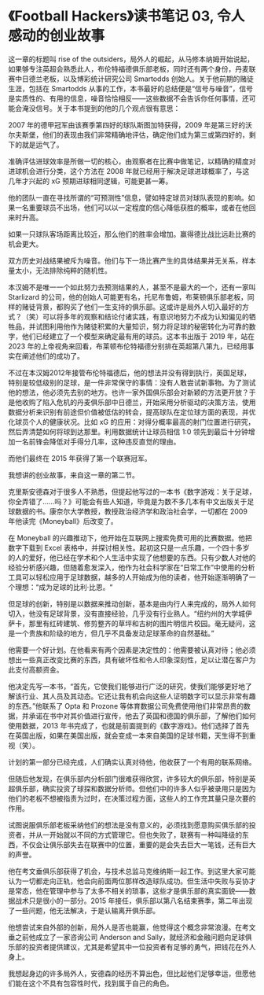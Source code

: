 # 《Football Hackers》读书笔记 03, 令人感动的创业故事

这一章的标题叫 rise of the outsiders，局外人的崛起，从马修本纳姆开始说起，如果够专注英超会熟悉此人，布伦特福德俱乐部老板，同时还有两个身份，丹麦联赛中日德兰老板，以及博彩统计研究公司 Smartodds 创始人。关于他前期的赌徒生涯，包括在 Smartodds 从事的工作，本书最好的总结便是“信号与噪音”，信号是实质性的、有用的信息，噪音恰恰相反——这些数据不会告诉你任何事情，还可能会淹没信号。关于本书提到的他的几个观点很有意思：

2007 年的德甲冠军由该赛季第四好的球队斯图加特获得，2009 年是第三好的沃尔夫斯堡，他们的表现由我们非常精确地评估，确定他们成为第三或第四好的，剩下的就是运气了。

准确评估进球效率是所做一切的核心，由观察者在比赛中做笔记，以精确的精度对进球机会进行分类，这个方法在 2008 年就已经用于解决足球进球概率了，与这几年才兴起的 xG 预期进球相同逻辑，可能更甚一筹。

他的团队一直在寻找所谓的“可预测性”信息，譬如特定球员对球队表现的影响。如果一名重要球员不出场，他们可以以一定程度的信心降低获胜的概率，或者在他回来时升高。

如果一只球队客场距离比较近，那么他们的胜率会增加。赢得德比战比远赴比赛的机会更大。

双方历史对战结果被斥为噪音。他们与下一场比赛产生的具体结果并无关系，样本量太小，无法排除纯粹的随机性。

本汉姆不是唯一一个如此努力去预测结果的人，甚至不是最大的一个，还有一家叫 Starlizard 的公司，他的创始人可能更有名，托尼布鲁姆，布莱顿俱乐部老板，同样的赌徒背景，都购买了他们一生支持的俱乐部。这或许是局外人切入最好的方式？（笑）可以将多年的观察和结论付诸实践，有意识地努力不成为认知偏见的牺牲品，并试图利用他作为赌徒积累的大量知识，努力将足球的秘密转化为可靠的数字，他们已经建立了一个模型来确定最有用的球员。这本书出版于 2019 年，站在 2023 年的上帝视角来回看，布莱顿布伦特福德分别排在英超第八第九，已经用事实在阐述他们的成功了。

不过在本汉姆2012年接管布伦特福德后，他的想法并没有得到执行，英国足球，特别是较低级别的足球，是一件非常保守的事情：没有人敢尝试新事物。为了测试他的想法，他必须先去别的地方。也许一家外国俱乐部会对新颖的方法更开放？于是他收购了陷入危机的丹麦俱乐部中日德兰，开始采用分析驱动的决策方法，使用数据分析来识别有前途但价值被低估的转会，提高球队在定位球方面的表现，并优化球员个人的健康状况。比如 xG 的应用：对得分概率最高的射门位置进行研究，然后弄清楚如何将球到达那里。利用数据统计让球员相信 1:0 领先到最后十分钟增加一名前锋会降低对手得分几率，这种违反直觉的理由。

而他们最终在 2015 年获得了第一个联赛冠军。

我想讲的创业故事，来自这一章的第二节。

克里斯安德森对于很多人不熟悉，但提起他写过的一本书《数字游戏：关于足球，你全弄错了……吗？》可能会有些人知道，毕竟是为数不多几本有中文出版关于足球数据的书。康奈尔大学教授，教授政治经济学和政治社会学，一切都在 2009 年他读完《Moneyball》后改变了。

在 Moneyball 的兴趣推动下，他开始在互联网上搜索免费可用的比赛数据。他把数字下载到 Excel 表格中，并探讨相关性。起初这只是一点乐趣，一个四十多岁的人的爱好，他已经在学术和个人生活中实现了他想要的东西。只有少数人对他的经验分析感兴趣，但随着愈发深入，他作为社会科学家在“日常工作”中使用的分析工具可以轻松应用于足球数据，越多的人开始成为他的读者，他开始逐渐明确了一个理想：“成为足球的比利·比恩。“

但足球的创新，特别是以数据来推动创新，基本是由内行人来完成的，局外人如何切入，他没有足球背景，没有直接经验，几乎没有行业熟人。“纽约州的大学城伊萨卡，那里有红砖建筑、修剪整齐的草坪和古树的图片明信片校园。毫无疑问，这是一个贵族和阶级的地方，但几乎不具备发动足球革命的自然基础。”

他需要一个好计划。在他看来有两个因素是决定性的：他需要被认真对待；他必须想出一些真正改变比赛的东西，具有破坏性和令人印象深刻性，足以让潜在客户为此支付高额资金。

他决定先写一本书，“首先，它使我们能够进行广泛的研究，使我们能够更好地了解该行业、其人员及其动态。它还让我有机会向这些人证明数字可以显示非常有趣的东西。”他联系了 Opta 和 Prozone 等体育数据公司免费使用他们非常昂贵的数据，并承诺在书中对其价值进行宣传，他去了英国和德国的俱乐部，了解他们如何使用数据，2013 年书完成了，也就是前面提到的《数字游戏》。他们选择了首先在英国出版，如果在美国出版，就会变成一本来自美国的足球书籍，天生得不到重视（笑）。

计划的第一部分已经完成，人们确实认真对待他，他收获了一个有用的联系网络。

但随后他发现，在俱乐部内分析部门很难获得欣赏，许多较大的俱乐部，特别是英超俱乐部，确实投资了球探和数据分析师。但他们中的许多人似乎被录用只是因为他们的老板不想被指责为过时，在决策过程方面，这些人的工作充其量只是次要的作用。

试图说服俱乐部老板采纳他们的想法是没有意义的，必须找到愿意购买俱乐部的投资者，并从一开始就以不同的方式管理它。但也失败了，联赛有一种叫降级的东西，不仅会让俱乐部失去在联赛中的位置，重要的是会失去巨大一笔钱，还有巨大的声誉。

他在考文垂俱乐部获得了机会，与技术总监马克维纳斯一起工作。到这里大家可能认为一切都走向正轨，他会向前面两位那样改造球队成功。但生活中失败与妥协才是常态，他在管理中参与了太多不相关的琐事，这些才是俱乐部的真实面貌——数据战术只是很小的一部分。2015 年接任，俱乐部以第八名结束赛季，第二年出现了一些问题，他无法解决，于是认输离开俱乐部。

他想尝试来自外部的创新，局外人是否也能赢，他觉得这个概念非常浪漫。在考文垂之前他成立了一家咨询公司 Anderson and Sally，就经济和金融问题向足球俱乐部的投资者提供建议，尤其是希望其中一位投资者有足够的勇气，把钱花在外人身上。

我想起身边的许多局外人，安德森的经历不算出色，但比起他们足够幸运，但愿他们能在这个不具有包容性时代，找到属于自己的角色。
